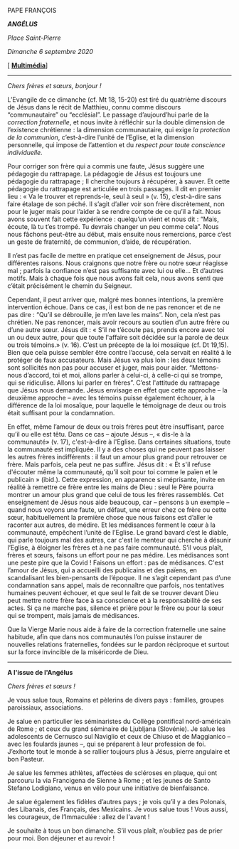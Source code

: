 PAPE FRANÇOIS

***ANGÉLUS***

*Place Saint-Pierre*

*Dimanche 6 septembre 2020*

[ **[Multimédia](http://w2.vatican.va/content/francesco/fr/events/event.dir.html/content/vaticanevents/fr/2020/9/6/angelus.html)**]

* * *

*Chers frères et sœurs, bonjour !*

L’Evangile de ce dimanche (cf. Mt 18, 15-20) est tiré du quatrième discours de Jésus dans le récit de Matthieu, connu comme discours “communautaire” ou “ecclésial”. Le passage d’aujourd’hui parle de la *correction fraternelle*, et nous invite à réfléchir sur la double dimension de l’existence chrétienne : la dimension communautaire, qui exige *la protection de la communion*, c’est-à-dire l’unité de l’Eglise, et la dimension personnelle, qui impose de l’attention et du *respect pour toute conscience individuelle.*

Pour corriger son frère qui a commis une faute, Jésus suggère une pédagogie du rattrapage. La pédagogie de Jésus est toujours une pédagogie du rattrapage ; Il cherche toujours à récupérer, à sauver. Et cette pédagogie du rattrapage est articulée en trois passages. Il dit en premier lieu : « Va le trouver et reprends-le, seul à seul » (v. 15), c’est-à-dire sans faire étalage de son péché. Il s’agit d’aller voir son frère discrètement, non pour le juger mais pour l’aider à se rendre compte de ce qu’il a fait. Nous avons souvent fait cette expérience : quelqu’un vient et nous dit : “Mais, écoute, là tu t’es trompé. Tu devrais changer un peu comme cela”. Nous nous fâchons peut-être au début, mais ensuite nous remercions, parce c’est un geste de fraternité, de communion, d’aide, de récupération.

Il n’est pas facile de mettre en pratique cet enseignement de Jésus, pour différentes raisons. Nous craignons que notre frère ou notre sœur réagisse mal ; parfois la confiance n’est pas suffisante avec lui ou elle… Et d’autres motifs. Mais à chaque fois que nous avons fait cela, nous avons senti que c’était précisément le chemin du Seigneur.

Cependant, il peut arriver que, malgré mes bonnes intentions, la première intervention échoue. Dans ce cas, il est bon de ne pas renoncer et de ne pas dire : “Qu’il se débrouille, je m’en lave les mains”. Non, cela n’est pas chrétien. Ne pas renoncer, mais avoir recours au soutien d’un autre frère ou d’une autre sœur. Jésus dit : « S’il ne t’écoute pas, prends encore avec toi un ou deux autre, pour que toute l'affaire soit décidée sur la parole de deux ou trois témoins.» (v. 16). C’est un précepte de la loi mosaïque (cf. Dt 19,15). Bien que cela puisse sembler être contre l’accusé, cela servait en réalité à le protéger de faux accusateurs. Mais Jésus va plus loin : les deux témoins sont sollicités non pas pour accuser et juger, mais pour aider. “Mettons-nous d’accord, toi et moi, allons parler à celui-ci, à celle-ci qui se trompe, qui se ridiculise. Allons lui parler en frères”. C’est l'attitude du rattrapage que Jésus nous demande. Jésus envisage en effet que cette approche – la deuxième approche – avec les témoins puisse également échouer, à la différence de la loi mosaïque, pour laquelle le témoignage de deux ou trois était suffisant pour la condamnation.

En effet, même l’amour de deux ou trois frères peut être insuffisant, parce qu’il ou elle est têtu. Dans ce cas – ajoute Jésus –, « dis-le à la communauté» (v. 17), c'est-à-dire à l'Eglise. Dans certaines situations, toute la communauté est impliquée. Il y a des choses qui ne peuvent pas laisser les autres frères indifférents : il faut un amour plus grand pour retrouver ce frère. Mais parfois, cela peut ne pas suffire. Jésus dit : « Et s'il refuse d'écouter même la communauté, qu'il soit pour toi comme le païen et le publicain » (ibid.). Cette expression, en apparence si méprisante, invite en réalité à remettre ce frère entre les mains de Dieu : seul le Père pourra montrer un amour plus grand que celui de tous les frères rassemblés. Cet enseignement de Jésus nous aide beaucoup, car – pensons à un exemple – quand nous voyons une faute, un défaut, une erreur chez ce frère ou cette sœur, habituellement la première chose que nous faisons est d’aller le raconter aux autres, de médire. Et les médisances ferment le cœur à la communauté, empêchent l’unité de l’Eglise. Le grand bavard c’est le diable, qui parle toujours mal des autres, car c'est le menteur qui cherche à désunir l’Eglise, à éloigner les frères et à ne pas faire communauté. S’il vous plaît, frères et sœurs, faisons un effort pour ne pas médire. Les médisances sont une peste pire que la Covid ! Faisons un effort : pas de médisances. C'est l’amour de Jésus, qui a accueilli des publicains et des païens, en scandalisant les bien-pensants de l’époque. Il ne s’agit cependant pas d’une condamnation sans appel, mais de reconnaître que parfois, nos tentatives humaines peuvent échouer, et que seul le fait de se trouver devant Dieu peut mettre notre frère face à sa conscience et à la responsabilité de ses actes. Si ça ne marche pas, silence et prière pour le frère ou pour la sœur qui se trompent, mais jamais de médisances.

Que la Vierge Marie nous aide à faire de la correction fraternelle une saine habitude, afin que dans nos communautés l’on puisse instaurer de nouvelles relations fraternelles, fondées sur le pardon réciproque et surtout sur la force invincible de la miséricorde de Dieu.

* * *

**A l'issue de l'Angélus**

*Chers frères et sœurs !*

Je vous salue tous, Romains et pèlerins de divers pays : familles, groupes paroissiaux, associations.

Je salue en particulier les séminaristes du Collège pontifical nord-américain de Rome ; et ceux du grand séminaire de Ljubljana (Slovénie). Je salue les adolescents de Cernusco sul Naviglio et ceux de Chiuso et de Maggianico – avec les foulards jaunes –, qui se préparent à leur profession de foi. J’exhorte tout le monde à se rallier toujours plus à Jésus, pierre angulaire et bon Pasteur.

Je salue les femmes athlètes, affectées de scléroses en plaque, qui ont parcouru la via Francigena de Sienne à Rome ; et les jeunes de Santo Stefano Lodigiano, venus en vélo pour une initiative de bienfaisance.

Je salue également les fidèles d’autres pays ; je vois qu’il y a des Polonais, des Libanais, des Français, des Mexicains. Je vous salue tous ! Vous aussi, les courageux, de l’Immaculée : allez de l'avant !

Je souhaite à tous un bon dimanche. S’il vous plaît, n’oubliez pas de prier pour moi. Bon déjeuner et au revoir !